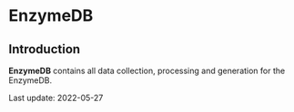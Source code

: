 EnzymeDB
======


Introduction
------------

 **EnzymeDB** contains all data collection, processing and generation for the EnzymeDB.



Last update: 2022-05-27
